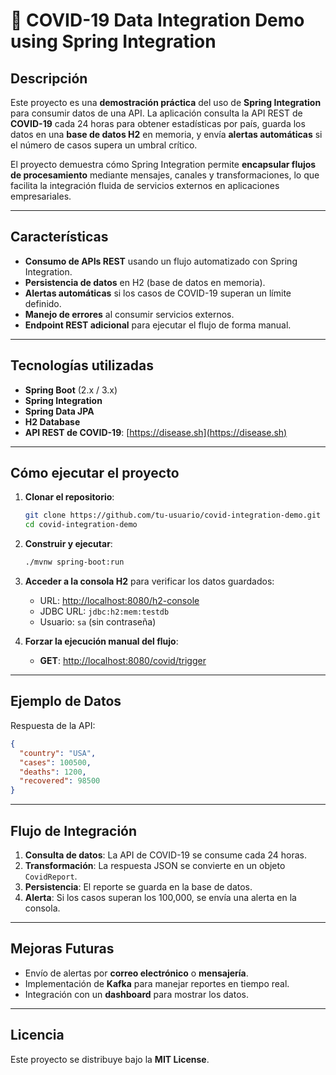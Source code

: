 # 🦠 COVID-19 Data Integration Demo using Spring Integration

## **Descripción**

Este proyecto es una **demostración práctica** del uso de **Spring Integration** para consumir datos de una API. La aplicación consulta la API REST de **COVID-19** cada 24 horas para obtener estadísticas por país, guarda los datos en una **base de datos H2** en memoria, y envía **alertas automáticas** si el número de casos supera un umbral crítico. 

El proyecto demuestra cómo Spring Integration permite **encapsular flujos de procesamiento** mediante mensajes, canales y transformaciones, lo que facilita la integración fluida de servicios externos en aplicaciones empresariales.

---

## **Características**
- **Consumo de APIs REST** usando un flujo automatizado con Spring Integration.
- **Persistencia de datos** en H2 (base de datos en memoria).
- **Alertas automáticas** si los casos de COVID-19 superan un límite definido.
- **Manejo de errores** al consumir servicios externos.
- **Endpoint REST adicional** para ejecutar el flujo de forma manual.

---

## **Tecnologías utilizadas**
- **Spring Boot** (2.x / 3.x)
- **Spring Integration**
- **Spring Data JPA**
- **H2 Database**
- **API REST de COVID-19**: [https://disease.sh](https://disease.sh)

---

## **Cómo ejecutar el proyecto**
1. **Clonar el repositorio**:
   ```bash
   git clone https://github.com/tu-usuario/covid-integration-demo.git
   cd covid-integration-demo
   ```

2. **Construir y ejecutar**:
   ```bash
   ./mvnw spring-boot:run
   ```

3. **Acceder a la consola H2** para verificar los datos guardados:
   - URL: [http://localhost:8080/h2-console](http://localhost:8080/h2-console)  
   - JDBC URL: `jdbc:h2:mem:testdb`
   - Usuario: `sa` (sin contraseña)

4. **Forzar la ejecución manual del flujo**:
   - **GET**: [http://localhost:8080/covid/trigger](http://localhost:8080/covid/trigger)

---

## **Ejemplo de Datos**
Respuesta de la API:
```json
{
  "country": "USA",
  "cases": 100500,
  "deaths": 1200,
  "recovered": 98500
}
```

---

## **Flujo de Integración**
1. **Consulta de datos**: La API de COVID-19 se consume cada 24 horas.
2. **Transformación**: La respuesta JSON se convierte en un objeto `CovidReport`.
3. **Persistencia**: El reporte se guarda en la base de datos.
4. **Alerta**: Si los casos superan los 100,000, se envía una alerta en la consola.

---

## **Mejoras Futuras**
- Envío de alertas por **correo electrónico** o **mensajería**.
- Implementación de **Kafka** para manejar reportes en tiempo real.
- Integración con un **dashboard** para mostrar los datos.

---

## **Licencia**
Este proyecto se distribuye bajo la **MIT License**.  
